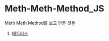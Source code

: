 # Meth-Meth-Method_JS
Meth Meth Method를 보고 만든 것들


1. [테트리스](https://dinomoon.github.io/Meth-Meth-Method_JS/tetris/index.html)
